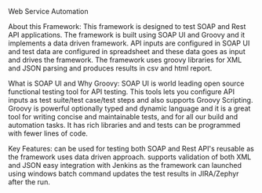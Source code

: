 Web Service Automation

About this Framework:
This framework is designed to test SOAP and Rest API applications. The framework is built using SOAP UI and Groovy and it implements a data driven framework. API inputs are configured in SOAP UI and test data are configured in spreadsheet and these data goes as input and drives the framework. The framework uses groovy libraries for XML and JSON parsing and produces results in csv and html report.

What is SOAP UI and Why Groovy:
SOAP UI is world leading open source functional testing tool for API testing. This tools lets you configure API inputs as test suite/test case/test steps and also supports Groovy Scripting.
Groovy is powerful optionally typed and dynamic language and it is a great tool for writing concise and maintainable tests, and for all our build and automation tasks. It has rich libraries and and tests can be programmed with fewer lines of code.

Key Features:
can be used for testing both SOAP and Rest API's
reusable as the framework uses data driven approach.
supports validation of both XML and JSON
easy integration with Jenkins as the framework can launched using windows batch command updates the test results in JIRA/Zephyr after the run.
